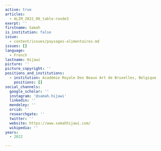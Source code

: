 ```yaml
---
active: true
articles:
  - ALIM_2022_06_table-ronde3
exerpt: ''
firstname: Samah
is_institution: false
issue:
  - content/issues/paysages-alimentaires.md
issues: []
language:
  - French
lastname: Hijawi
picture: ''
picture_copyright: ''
positions_and_institutions:
  - institution: Académie Royale Des Beaux Art de Bruxelles, Belgique
    positions: []
social_channels:
  google_scholar: ''
  instagram: '@samah.hijawi'
  linkedin: ''
  mendeley: ''
  orcid: ''
  researchgate: ''
  twitter: ''
  website: https://www.samahhijawi.com/
  wikipedia: ''
years:
  - 2022

---
```

